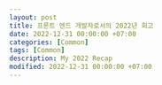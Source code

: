 ```yaml
---
layout: post
title: 프론트 엔드 개발자로서의 2022년 회고
date: 2022-12-31 00:00:00 +07:00
categories: [Common]
tags: [Common]
description: My 2022 Recap
modified: 2022-12-31 00:00:00 +07:00
---
```


